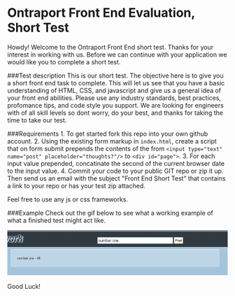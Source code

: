 Ontraport Front End Evaluation, Short Test
=============================

Howdy! Welcome to the Ontraport Front End short test. Thanks for your interest in working with us.
Before we can continue with your application we would like you to complete a short test.  


###Test description
This is our short test. The objective here is to give you a short front end task to complete. This will let 
us see that you have a basic understanding  of HTML, CSS, and javascript and give us a general idea of 
your front end abilities. Please use any industry standards, best practices, profomance tips, and code 
style you support. We are looking for engineers with of all skill levels so dont worry, do your best, 
and thanks for taking the time to take our test.

###Requirements
    1. To get started fork this repo into your own github account. 
    2. Using the existing form markup in `index.html`, create a script that on form submit 
       prepends the contents of the from `<input type="text" name="post" placeholder="thoughts?"/>` 
       to `<div id="page">`. 
    3. For each input value prepended, concatinate the second of the current browser date to 
       the input value.
    4. Commit your code to your public GIT repo or zip it up. Then send us an email with the subject 
       "Front End Short Test" that contains a link to your repo or has your test zip attached.

Feel free to use any js or css frameworks.

###Example
Check out the gif below to see what a working example of what a finished test might act like. 

![](steps.gif)

Good Luck!
